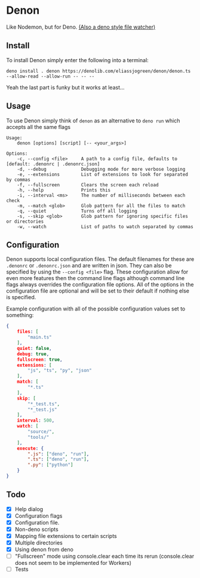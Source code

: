 # Denon

Like Nodemon, but for Deno.
[(Also a deno style file watcher)](https://github.com/eliassjogreen/denon/blob/master/watcher.ts)

## Install

To install Denon simply enter the following into a terminal:

`deno install . denon https://denolib.com/eliassjogreen/denon/denon.ts --allow-read --allow-run -- -- --`

Yeah the last part is funky but it works at least...

## Usage

To use Denon simply think of `denon` as an alternative to `deno run` which accepts all the same flags

```
Usage:
    denon [options] [script] [-- <your_args>]

Options:
    -c, --config <file>     A path to a config file, defaults to [default: .denonrc | .denonrc.json]
    -d, --debug             Debugging mode for more verbose logging
    -e, --extensions        List of extensions to look for separated by commas
    -f, --fullscreen        Clears the screen each reload
    -h, --help              Prints this
    -i, --interval <ms>     The number of milliseconds between each check
    -m, --match <glob>      Glob pattern for all the files to match
    -q, --quiet             Turns off all logging
    -s, --skip <glob>       Glob pattern for ignoring specific files or directories
    -w, --watch             List of paths to watch separated by commas
```

## Configuration

Denon supports local configuration files. The default filenames for these are `.denonrc` or `.denonrc.json` and
are written in json. They can also be specified by using the `--config <file>` flag. These configuration allow for
even more features then the command line flags although command line flags always overrides the configuration file
options. All of the options in the configuration file are optional and will be set to their default if nothing else
is specified.

Example configuration with all of the possible configuration values set to something:
```json
{
    files: [
        "main.ts"
    ],
    quiet: false,
    debug: true,
    fullscreen: true,
    extensions: [
        "js", "ts", "py", "json"
    ],
    match: [
        "*.ts"
    ],
    skip: [
        "*_test.ts",
        "*_test.js"
    ],
    interval: 500,
    watch: [
        "source/",
        "tools/"
    ],
    execute: {
        ".js": ["deno", "run"],
        ".ts": ["deno", "run"],
        ".py": ["python"]
    }
}
```

## Todo

-   [x] Help dialog
-   [x] Configuration flags
-   [x] Configuration file.
-   [x] Non-deno scripts
-   [x] Mapping file extensions to certain scripts
-   [x] Multiple directories
-   [x] Using denon from deno
-   [ ] "Fullscreen" mode using console.clear each time its rerun (console.clear does not seem to be implemented for Workers)
-   [ ] Tests
